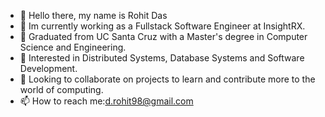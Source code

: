  - 👋 Hello there, my name is Rohit Das 
 - 🌱 Im currently working as a Fullstack Software Engineer at InsightRX.
 - 🔭 Graduated from UC Santa Cruz with a Master's degree in Computer Science and Engineering.
 - 👀 Interested in Distributed Systems, Database Systems and Software Development.
 - 🤔 Looking to collaborate on projects to learn and contribute more to the world of computing.
 - 📫 How to reach me:[d.rohit98@gmail.com](mailto:d.rohit98@gmail.com)

<!--
**das-17/das-17** is a ✨ _special_ ✨ repository because its `README.md` (this file) appears on your GitHub profile.

Here are some ideas to get you started:

- 🔭 I’m currently working on ...
- 🌱 I’m currently learning ...
- 👯 I’m looking to collaborate on ...
- 🤔 I’m looking for help with ...
- 💬 Ask me about ...
- 📫 How to reach me: ...
- 😄 Pronouns: ...
- ⚡ Fun fact: ...
-->
